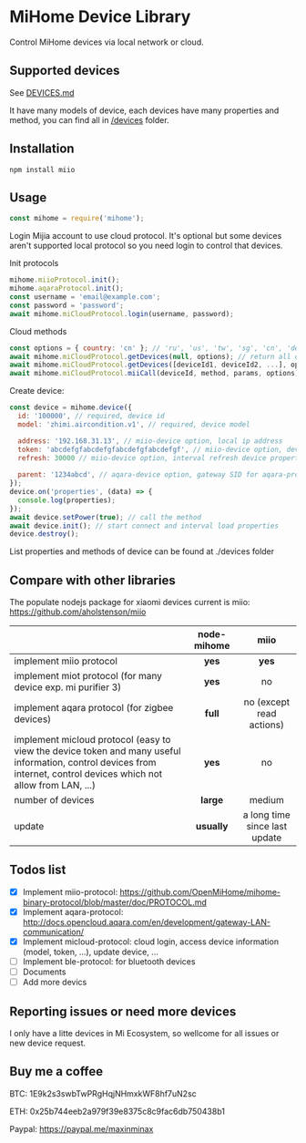 # MiHome Device Library

Control MiHome devices via local network or cloud.

## Supported devices

See [DEVICES.md](DEVICES.md)

It have many models of device, each devices have many properties and method, you can find all in [/devices](/devices) folder.

## Installation

```
npm install miio
```

## Usage

```javascript
const mihome = require('mihome');
```

Login Mijia account to use cloud protocol. It's optional but some devices aren't supported local protocol so you need login to control that devices.

Init protocols

```javascript
mihome.miioProtocol.init();
mihome.aqaraProtocol.init();
const username = 'email@example.com';
const password = 'password';
await mihome.miCloudProtocol.login(username, password);
```

Cloud methods

```javascript
const options = { country: 'cn' }; // 'ru', 'us', 'tw', 'sg', 'cn', 'de' (Default: 'cn')
await mihome.miCloudProtocol.getDevices(null, options); // return all devices from your acount with all information (deviceId, token, model ...) to create device in the next step
await mihome.miCloudProtocol.getDevices([deviceId1, deviceId2, ...], options); // get devices information from list ids
await mihome.miCloudProtocol.miiCall(deviceId, method, params, options); // call miio method with params via cloud protocol
```

Create device:

```javascript
const device = mihome.device({
  id: '100000', // required, device id
  model: 'zhimi.aircondition.v1', // required, device model

  address: '192.168.31.13', // miio-device option, local ip address
  token: 'abcdefgfabcdefgfabcdefgfabcdefgf', // miio-device option, device token
  refresh: 30000 // miio-device option, interval refresh device properties in ms
  
  parent: '1234abcd', // aqara-device option, gateway SID for aqara-protocol device
});
device.on('properties', (data) => {
  console.log(properties);
});
await device.setPower(true); // call the method
await device.init(); // start connect and interval load properties
device.destroy();
```

List properties and methods of device can be found at ./devices folder

## Compare with other libraries

The populate nodejs package for xiaomi devices current is miio: https://github.com/aholstenson/miio

| | node-mihome | miio |
| :--- |:----: | :-----:|
| implement miio protocol | **yes** | **yes** |
| implement miot protocol (for many device exp. mi purifier 3) | **yes** | no |
| implement aqara protocol (for zigbee devices) | **full** | no (except read actions) |
| implement micloud protocol (easy to view the device token and many useful information, control devices from internet, control devices which not allow from LAN, ...) | **yes** | no |
| number of devices | **large** | medium |
| update | **usually** | a long time since last update |


## Todos list

- [x] Implement miio-protocol: https://github.com/OpenMiHome/mihome-binary-protocol/blob/master/doc/PROTOCOL.md
- [x] Implement aqara-protocol: http://docs.opencloud.aqara.com/en/development/gateway-LAN-communication/
- [x] Implement micloud-protocol: cloud login, access device information (model, token, ...), update device, ...
- [ ] Implement ble-protocol: for bluetooth devices
- [ ] Documents
- [ ] Add more devics

## Reporting issues or need more devices

I only have a litte devices in Mi Ecosystem, so wellcome for all issues or new device request.

## Buy me a coffee

BTC: 1E9k2s3swbTwPRgHqjNHmxkWF8hf7uN2sc

ETH: 0x25b744eeb2a979f39e8375c8c9fac6db750438b1

Paypal: https://paypal.me/maxinminax
